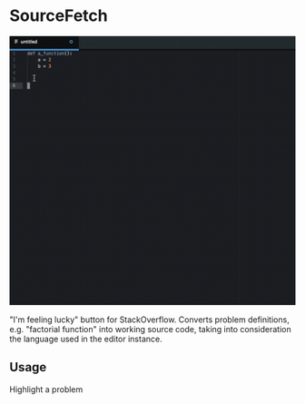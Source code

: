 # SourceFetch

![Alt text](/screenshots/sourcefetch.gif)

"I'm feeling lucky" button for StackOverflow. Converts problem definitions, e.g.
"factorial function" into working source code, taking into consideration the
language used in the editor instance.

## Usage
Highlight a problem 
